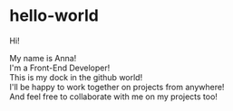# hello-world

Hi!

My name is Anna! <br>
I'm a Front-End Developer!<br>
This is my dock in the github world!<br>
I'll be happy to work together on projects from anywhere!<br>
And feel free to collaborate with me on my projects too!
